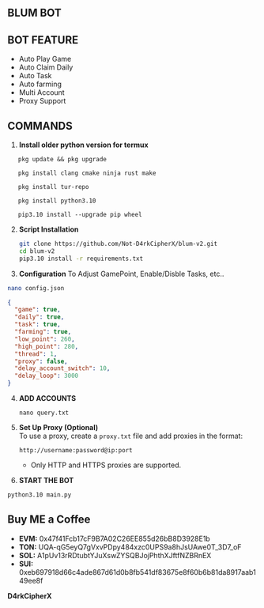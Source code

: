 ## BLUM BOT

## BOT FEATURE

- Auto Play Game
- Auto Claim Daily
- Auto Task
- Auto farming
- Multi Account
- Proxy Support

## COMMANDS
1. **Install older python version for termux**
```
   pkg update && pkg upgrade
```
```
   pkg install clang cmake ninja rust make
```
```
   pkg install tur-repo
```
```
   pkg install python3.10
```
```
   pip3.10 install --upgrade pip wheel
```
2. **Script Installation**
   ```bash
   git clone https://github.com/Not-D4rkCipherX/blum-v2.git
   cd blum-v2
   pip3.10 install -r requirements.txt
   ```
3. **Configuration**
To Adjust GamePoint, Enable/Disble Tasks, etc..
```bash
nano config.json
```
```json
{
  "game": true,
  "daily": true,
  "task": true,
  "farming": true,
  "low_point": 260,
  "high_point": 280,
  "thread": 1,
  "proxy": false,
  "delay_account_switch": 10,
  "delay_loop": 3000
}
```
4. **ADD ACCOUNTS**
   ```
   nano query.txt
   ```
   
5. **Set Up Proxy (Optional)**  
   To use a proxy, create a `proxy.txt` file and add proxies in the format:

   ```
   http://username:password@ip:port
   ```

   - Only HTTP and HTTPS proxies are supported.
   
6. **START THE BOT**
```bash
python3.10 main.py
```
## Buy ME a Coffee

- **EVM:** 0x47f41Fcb17cF9B7A02C26EE855d26bB8D3928E1b
- **TON:** UQA-qG5eyQ7gVxvPDpy484xzc0UPS9a8hJsUAwe0T_3D7_oF
- **SOL:** A1pUv13rRDtubtYJuXswZYSQBJojPhthXJftfNZBRnEX
- **SUI:** 0xeb697918d66c4ade867d61d0b8fb541df83675e8f60b6b81da8917aab149ee8f

**D4rkCipherX**
